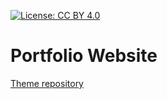 [![License: CC BY 4.0](https://img.shields.io/badge/License-CC%20BY%204.0-lightgrey.svg)](https://creativecommons.org/licenses/by/4.0/)

# Portfolio Website

[Theme repository](https://github.com/samrobbins85/hugo-developer-portfolio/tree/master)

